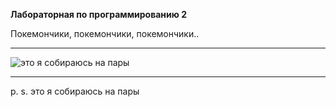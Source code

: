 **Лабораторная по программированию 2**

Покемончики, покемончики, покемончики..
***
![это я собираюсь на пары](https://github.com/Popandypalo/ITMO_rep/tree/main/PROGRAMMING/sem_1/lab2/for_readme/crying-anime-anime-cry.gif)
***
p. s. это я собираюсь на пары

